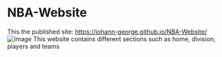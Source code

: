# NBA-Website
This the published site: https://johann-george.github.io/NBA-Website/
![image](https://github.com/Johann-George/NBA-Website/assets/103820529/3ceaf4f2-88fe-4543-a676-3090809f7383)
This website contains different sections such as home, division, players and teams
